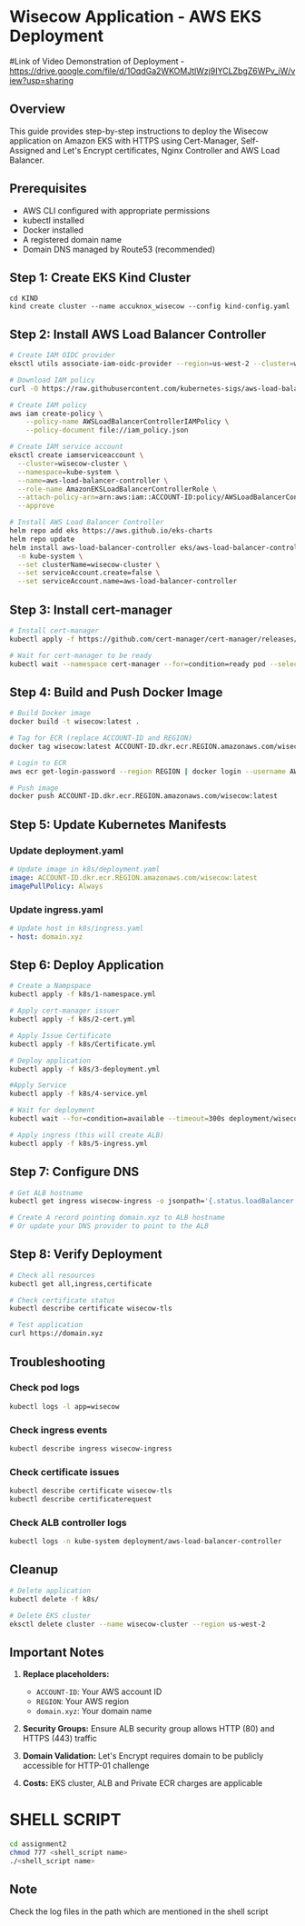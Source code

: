 # Wisecow Application - AWS EKS Deployment 

#Link of Video Demonstration of Deployment  -
https://drive.google.com/file/d/1OqdGa2WKOMJtlWzj9IYCLZbgZ6WPv_iW/view?usp=sharing

## Overview
This guide provides step-by-step instructions to deploy the Wisecow application on Amazon EKS with HTTPS using Cert-Manager, Self- Assigned and Let's Encrypt certificates, Nginx Controller and AWS Load Balancer.

## Prerequisites
- AWS CLI configured with appropriate permissions
- kubectl installed
- Docker installed
- A registered domain name 
- Domain DNS managed by Route53 (recommended)

## Step 1: Create EKS Kind Cluster
```
cd KIND
kind create cluster --name accuknox_wisecow --config kind-config.yaml
```

## Step 2: Install AWS Load Balancer Controller

```bash
# Create IAM OIDC provider
eksctl utils associate-iam-oidc-provider --region=us-west-2 --cluster=wisecow-cluster --approve

# Download IAM policy
curl -O https://raw.githubusercontent.com/kubernetes-sigs/aws-load-balancer-controller/v2.7.2/docs/install/iam_policy.json

# Create IAM policy
aws iam create-policy \
    --policy-name AWSLoadBalancerControllerIAMPolicy \
    --policy-document file://iam_policy.json

# Create IAM service account
eksctl create iamserviceaccount \
  --cluster=wisecow-cluster \
  --namespace=kube-system \
  --name=aws-load-balancer-controller \
  --role-name AmazonEKSLoadBalancerControllerRole \
  --attach-policy-arn=arn:aws:iam::ACCOUNT-ID:policy/AWSLoadBalancerControllerIAMPolicy \
  --approve

# Install AWS Load Balancer Controller
helm repo add eks https://aws.github.io/eks-charts
helm repo update
helm install aws-load-balancer-controller eks/aws-load-balancer-controller \
  -n kube-system \
  --set clusterName=wisecow-cluster \
  --set serviceAccount.create=false \
  --set serviceAccount.name=aws-load-balancer-controller
```

## Step 3: Install cert-manager

```bash
# Install cert-manager
kubectl apply -f https://github.com/cert-manager/cert-manager/releases/download/v1.13.0/cert-manager.yaml

# Wait for cert-manager to be ready
kubectl wait --namespace cert-manager --for=condition=ready pod --selector=app=cert-manager --timeout=90s
```

## Step 4: Build and Push Docker Image

```bash
# Build Docker image
docker build -t wisecow:latest .

# Tag for ECR (replace ACCOUNT-ID and REGION)
docker tag wisecow:latest ACCOUNT-ID.dkr.ecr.REGION.amazonaws.com/wisecow:latest

# Login to ECR
aws ecr get-login-password --region REGION | docker login --username AWS --password-stdin ACCOUNT-ID.dkr.ecr.REGION.amazonaws.com

# Push image
docker push ACCOUNT-ID.dkr.ecr.REGION.amazonaws.com/wisecow:latest
```

## Step 5: Update Kubernetes Manifests

### Update deployment.yaml
```yaml
# Update image in k8s/deployment.yaml
image: ACCOUNT-ID.dkr.ecr.REGION.amazonaws.com/wisecow:latest
imagePullPolicy: Always
```


### Update ingress.yaml
```yaml
# Update host in k8s/ingress.yaml
- host: domain.xyz
```

## Step 6: Deploy Application

```bash
# Create a Nampspace
kubectl apply -f k8s/1-namespace.yml

# Apply cert-manager issuer
kubectl apply -f k8s/2-cert.yml

# Apply Issue Certificate
kubectl apply -f k8s/Certificate.yml

# Deploy application
kubectl apply -f k8s/3-deployment.yml

#Apply Service
kubectl apply -f k8s/4-service.yml

# Wait for deployment
kubectl wait --for=condition=available --timeout=300s deployment/wisecow-deployment

# Apply ingress (this will create ALB)
kubectl apply -f k8s/5-ingress.yml
```

## Step 7: Configure DNS

```bash
# Get ALB hostname
kubectl get ingress wisecow-ingress -o jsonpath='{.status.loadBalancer.ingress[0].hostname}'

# Create A record pointing domain.xyz to ALB hostname
# Or update your DNS provider to point to the ALB
```

## Step 8: Verify Deployment

```bash
# Check all resources
kubectl get all,ingress,certificate

# Check certificate status
kubectl describe certificate wisecow-tls

# Test application
curl https://domain.xyz
```

## Troubleshooting

### Check pod logs
```bash
kubectl logs -l app=wisecow
```

### Check ingress events
```bash
kubectl describe ingress wisecow-ingress
```

### Check certificate issues
```bash
kubectl describe certificate wisecow-tls
kubectl describe certificaterequest
```

### Check ALB controller logs
```bash
kubectl logs -n kube-system deployment/aws-load-balancer-controller
```

## Cleanup

```bash
# Delete application
kubectl delete -f k8s/

# Delete EKS cluster
eksctl delete cluster --name wisecow-cluster --region us-west-2
```

## Important Notes

1. **Replace placeholders:**
   - `ACCOUNT-ID`: Your AWS account ID
   - `REGION`: Your AWS region
   - `domain.xyz`: Your domain name

2. **Security Groups:** Ensure ALB security group allows HTTP (80) and HTTPS (443) traffic

3. **Domain Validation:** Let's Encrypt requires domain to be publicly accessible for HTTP-01 challenge

4. **Costs:** EKS cluster, ALB and Private ECR charges are applicable

# SHELL SCRIPT 

```bash
cd assignment2
chmod 777 <shell_script name>
./<shell_script name>
```

## Note

Check the log files in the path which are mentioned in the shell script
